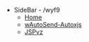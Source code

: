- SideBar - /wyf9
  - [Home](README.md)
  - [wAutoSend-Autoxjs](autosendjs.md)
  - [JSPvz](jspvz.md)
